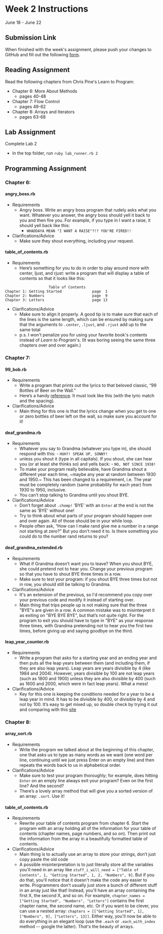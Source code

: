 # Week 2 Instructions

June 18 - June 22

## Submission Link

When finished with the week's assignment, please push your changes to GitHub and fill out the following <a href="https://goo.gl/forms/bBfvoB3pV7COztyT2">form</a>.

## Reading Assignment

Read the following chapters from Chris Pine's Learn to Program:

- Chapter 6: More About Methods
  - pages 40-48
- Chapter 7: Flow Control
  - pages 49-62
- Chapter 8: Arrays and Iterators
  - pages 63-68

## Lab Assignment

Complete Lab 2

- In the top folder, run `ruby lab_runner.rb 2`

## Programming Assignment

### Chapter 6:

#### angry\_boss.rb

- Requirements
  - Angry boss. Write an angry boss program that rudely asks what you want. Whatever you answer, the angry boss should yell it back to you and then fire you. For example, if you type in I want a raise, it should yell back like this:
	  - `WHADDAYA MEAN "I WANT A RAISE"?!? YOU'RE FIRED!!`
- Clarifications/Advice
  - Make sure they shout everything, including your request.

#### table\_of\_contents.rb

- Requirements
  - Here’s something for you to do in order to play around
more with center, ljust, and rjust: write a program that will display a table of
contents so that it looks like this:

```
				   	Table of Contents
Chapter 1: Getting Started				page  1
Chapter 2: Numbers				    	page  9
Chapter 3: Letters				    	page 13
```

- Clarifications/Advice
  - Make sure to align it properly. A good tip is to make sure that each of the lines is the same length, which can be ensured by making sure that the arguments to `.center`, `.ljust`, and `.rjust` add up to the same total
  - p.s. I won't penalize you for using your favorite book's contents instead of _Learn to Program_'s. (It was boring seeing the same three chapters over and over again.)

### Chapter 7:

#### 99\_bob.rb

- Requirements
  - Write a program that prints out the lyrics
to that beloved classic, “99 Bottles of Beer on the Wall.”
  - Here’s a handy <a href="http://www.99-bottles-of-beer.net/lyrics.html">reference</a>. It must look like this (with the lyric match and the spacing).
- Clarifications/Advice
  - Main thing for this one is that the lyrics change when you get to one or zero bottles of beer left on the wall, so make sure you account for it!

#### deaf\_grandma.rb

- Requirements
  - Whatever you say to Grandma (whatever you type in), she
should respond with this:
		- `HUH?! SPEAK UP, SONNY!`
  - unless you shout it (type in all capitals). If you shout, she can hear you (or at least she thinks so) and yells back:
		- `NO, NOT SINCE 1938!`
  - To make your program really believable, have Grandma shout a different year each time, ~maybe any year at random between 1930 and 1950.~ This has been changed to a requirement, i.e. The year must be completely random (same probability for each year) from 1930 to 1950, inclusive.
  - You can’t stop talking to Grandma until you shout BYE.
- Clarifications/Advice
  - Don’t forget about `.chomp!` 'BYE' with an `Enter` at the end is not the same as 'BYE' without one!
  - Try to think about what parts of your program should happen
over and over again. All of those should be in your while loop.
  - People often ask, “How can I make rand give me a number in a range not starting at zero?” But you don’t need it to. Is there something you could do to the number rand returns to you?

#### deaf\_grandma\_extended.rb

- Requirements
	- What if Grandma doesn’t want you to leave? When you shout BYE, she could pretend not to hear you. Change your previous program so that you have to shout BYE three times in a row.
	- Make sure to test your program: if you shout BYE three times but not in row, you should still be talking to Grandma.
- Clarifications/Advice
  - It's an extension of the previous, so I'd recommend you copy over your previous code and modify it instead of starting over.
  - Main thing that trips people up is not making sure that the three "BYE"s are given in a row. A common mistake was to misinterpret it as exiting on "BYE BYE BYE", but that’s not quite right. For the program to exit you should have to type in "BYE" as your response three times, with Grandma pretending not to hear you the first two times, before giving up and saying goodbye on the third.

#### leap\_year\_counter.rb

- Requirements
  - Write a program that asks for a starting year and an ending
year and then puts all the leap years between them (and including them,
 if they are also leap years). Leap years are years divisible by 4 (like 1984 and 2004). However, years divisible by 100 are not leap years (such as
 1800 and 1900) unless they are also divisible by 400 (such as 1600 and
 2000, which were in fact leap years). What a mess!
- Clarifications/Advice
  - Key for this one is keeping the conditions needed for a year to be a leap year in mind. It has to be divisible by 400, or divisible by 4 and not by 100. It’s easy to get mixed up, so double check by trying it out and comparing with this <a href="http://www.onlineconversion.com/leapyear.htm">site</a>

### Chapter 8:

#### array\_sort.rb

- Requirements
  - Write the program we talked about at the
 beginning of this chapter, one that asks us to type as many words as we
 want (one word per line, continuing until we just press Enter on an
 empty line) and then repeats the words back to us in alphabetical order.
- Clarifications/Advice
  - Make sure to test your program thoroughly; for example, does hitting `Enter` on an empty line always exit your program? Even on the first line? And the second?
  - There’s a lovely array method that will give you a
 sorted version of an array: `.sort`. Use it!

#### table\_of\_contents.rb

- Requirements
  - Rewrite your table of contents program from chapter 6. Start the program with an array holding all of the information
 for your table of contents (chapter names, page numbers, and so on).
 Then print out the information from the array in a beautifully formatted
 table of contents.
- Clarifications/Advice
  - Main thing is to actually use an array to store your strings, don’t just copy paste the old code
  - A possible misinterpretation is to just literally store all the variables you'll need in an array like `stuff_i_will_need = ["Table of Contents", 1, "Getting Started", 1, 2, "Numbers", 9]`. But if you do that, you'll notice that it doesn't make the code any easier to write. Programmers don't usually just store a bunch of different stuff in an array just like that! Instead, you'll have an array containing the first X, the second X, and so on. For example, `chapter_names = ["Getting Started", "Numbers", "Letters"]` contains the first chapter name, the second name, etc. Or if you want to be clever, you can use a nested array: `chapters = [["Getting Started", 1], ["Numbers", 9], ["Letters", 13]]`. Either way, you'll now be able to do everything in an elegant loop (use the `.each` or `.each_with_index` method -- google the latter). _That's_ the beauty of arrays.
